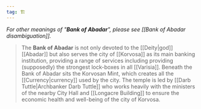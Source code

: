 ```yaml
---
tag: 🏗️
---
```

*For other meanings of "**Bank of Abadar**", please see [[Bank of Abadar disambiguation]].*
> The **Bank of Abadar** is not only devoted to the [[Deity|god]] [[Abadar]] but also serves the city of [[Korvosa]] as its main banking institution, providing a range of services including providing (supposedly) the strongest lock-boxes in all [[Varisia]]. Beneath the Bank of Abadar sits the Korvosan Mint, which creates all the [[Currency|currency]] used by the city. The temple is led by [[Darb Tuttle|Archbanker Darb Tuttle]] who works heavily with the ministers of the nearby City Hall and [[Longacre Building]] to ensure the economic health and well-being of the city of Korvosa.








